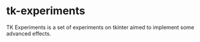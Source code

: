 # tk-experiments
TK Experiments is a set of experiments on tkinter aimed to implement some advanced effects.
